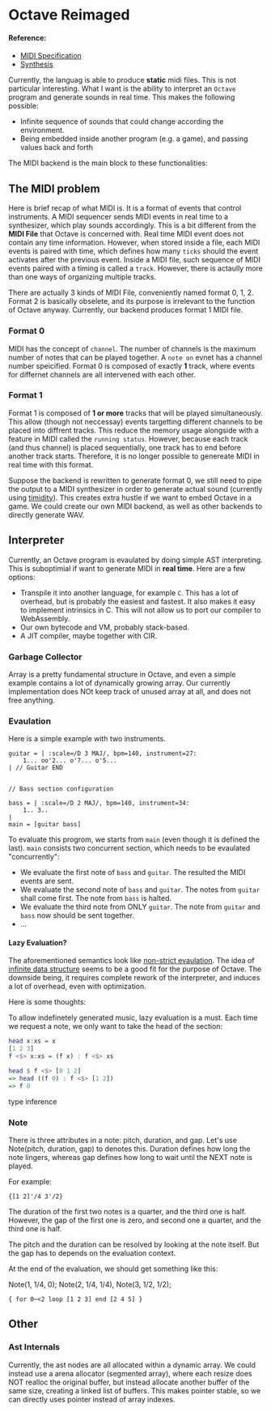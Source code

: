 # Octave Reimaged
#### Reference: 
  - [MIDI Specification](https://www.freqsound.com/SIRA/MIDI%20Specification.pdf)
  - [Synthesis](https://hernandis.me/2019/10/20/haskell-infinite-structures.html)


Currently, the languag is able to produce **static** midi files. This is not particular interesting. What I want is the ability to interpret an `Octave` program and generate sounds in real time. This makes the following possible:
  - Infinite sequence of sounds that could change according the environment.
  - Being embedded inside another program (e.g. a game), and passing values back and forth

The MIDI backend is the main block to these functionalities:
## The MIDI problem
Here is brief recap of what MIDI is. It is a format of events that control instruments. A MIDI sequencer sends MIDI events in real time to a synthesizer, which play sounds accordingly. This is a bit different from the **MIDI File** that Octave is concerned with. Real time MIDI event does not contain any time information. However, when stored inside a file, each MIDI events is paired with time, which defines how many `ticks` should the event activates after the previous event. Inside a MIDI file, such sequence of MIDI events paired with a timing is called a `track`. However, there is actaully more than one ways of organizing multiple tracks.

There are actually 3 kinds of MIDI File, conveniently named format 0, 1, 2. Format 2 is basically obselete, and its purpose is irrelevant to the function of Octave anyway.
Currently, our backend produces format 1 MIDI file.
### Format 0
MIDI has the concept of `channel`. The number of channels is the maximum number of notes that can be played together. A `note on` evnet has a channel number speicified. Format 0 is composed of exactly **1** track, where events for differnet channels are all intervened with each other.
### Format 1
Format 1 is composed of **1 or more** tracks that will be played simultaneously. This allow (though not neccessay) events targetting different channels to be placed into diffrent tracks. This reduce the memory usage alongside with a feature in MIDI called the `running status`. However, because each track (and thus channel) is placed sequentially, one track has to end before another track starts. Therefore, it is no longer possible to genereate MIDI in real time with this format.


Suppose the backend is rewritten to generate format 0, we still need to pipe the output to a MIDI synthesizer in order to generate actual sound (currently using [timidity](https://sourceforge.net/projects/timidity/)). This creates extra hustle if we want to embed Octave in a game. We could create our own MIDI backend, as well as other backends to directly generate WAV.
## Interpreter
Currently, an Octave program is evaulated by doing simple AST interpreting. This is suboptimial if want to generate MIDI in **real time**. Here are a few options:
  - Transpile it into another language, for example `C`. This has a lot of overhead, but is probably the easiest and fastest. It also makes it easy to implement intrinsics in C. This will not allow us to port our compiler to WebAssembly.
  - Our own bytecode and VM, probably stack-based.
  - A JIT compiler, maybe together with CIR.
### Garbage Collector
Array is a pretty fundamental structure in Octave, and even a simple example contains a lot of dynamically growing array. Our currently implementation does NOt keep track of unused array at all, and does not free anything.
### Evaulation
Here is a simple example with two instruments.
```
guitar = | :scale=/D 3 MAJ/, bpm=140, instrument=27: 
    1... oo'2... o'7... o'5...
| // Guitar END


// Bass section configuration

bass = | :scale=/D 2 MAJ/, bpm=140, instrument=34:  
    1.. 3..
|
main = [guitar bass]
```
To evaluate this progrom, we starts from `main` (even though it is defined the last). `main` consists two concurrent section, which needs to be evaulated "concurrently":
- We evaluate the first note of `bass` and `guitar`. The resulted the MIDI events are sent.
- We evaluate the second note of `bass` and `guitar`. The notes from `guitar` shall come first. The note from `bass` is halted.
- We evaluate the third note from ONLY `guitar`. The note from `guitar` and `bass` now should be sent together.
- ...
#### Lazy Evaluation?
The aforementioned semantics look like [non-strict evaulation](https://wiki.haskell.org/Lazy_evaluation). The idea of [infinite data structure](https://hernandis.me/2019/10/20/haskell-infinite-structures.html) seems to be a good fit for the purpose of Octave. The downside being, it requires complete rework of the interpreter, and induces a lot of overhead, even with optimization.

Here is some thoughts:

To allow indefinetely generated music, lazy evaluation is a must. Each time we request a note, we only want to take the head of the section:

```haskell
head x:xs = x
[1 2 3]
f <$> x:xs = (f x) : f <$> xs

head $ f <$> [0 1 2]
=> head ((f 0) : f <$> [1 2])
=> f 0

```

type inference


### Note
There is three attributes in a note: pitch, duration, and gap. Let's use Note(pitch, duration, gap) to denotes this.
Duration defines how long the note lingers, whereas gap defines how long to wait until the NEXT note is played. 

For example:
```
{[1 2]'/4 3'/2}
```

The duration of the first two notes is a quarter, and the third one is half. 
However, the gap of the first one is zero, and second one a quarter, and the third one is half.

The pitch and the duration can be resolved by looking at the note itself. But the gap has to depends on the evaluation context.

At the end of the evaluation, we should get something like this:

Note(1, 1/4, 0); Note(2, 1/4, 1/4), Note(3, 1/2, 1/2);

```
{ for 0~<2 loop [1 2 3] end [2 4 5] }

```
 
## Other
### Ast Internals

Currently, the ast nodes are all allocated within a dynamic array. We could instead use a arena allocator (segmented array), where each resize does NOT realloc the original buffer, but instead allocate another buffer of the same size, creating a linked list of buffers.
This makes pointer stable, so we can directly uses pointer instead of array indexes. 
